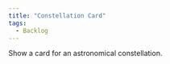 ```yaml
---
title: "Constellation Card"
tags:
  - Backlog
---
```

Show a card for an astronomical constellation.
